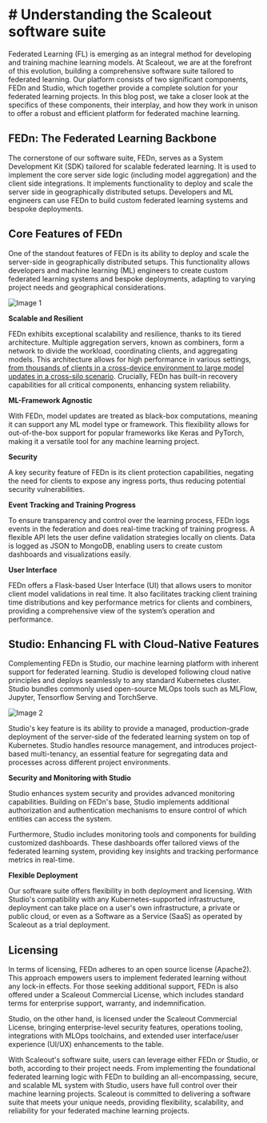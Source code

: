 ﻿# # Understanding the Scaleout software suite

Federated Learning (FL) is emerging as an integral method for developing and training machine learning models. At Scaleout, we are at the forefront of this evolution, building a comprehensive software suite tailored to federated learning. Our platform consists of two significant components, FEDn and Studio, which together provide a complete solution for your federated learning projects. In this blog post, we take a closer look at the specifics of these components, their interplay, and how they work in unison to offer a robust and efficient platform for federated machine learning.

FEDn: The Federated Learning Backbone
-------------------------------------

The cornerstone of our software suite, FEDn, serves as a System Development Kit (SDK) tailored for scalable federated learning. It is used to implement the core server side logic (including model aggregation) and the client side integrations. It implements functionality to deploy and scale the server side in geographically distributed setups. Developers and ML engineers can use FEDn to build custom federated learning systems and bespoke deployments.

Core Features of FEDn
---------------------

One of the standout features of FEDn is its ability to deploy and scale the server-side in geographically distributed setups. This functionality allows developers and machine learning (ML) engineers to create custom federated learning systems and bespoke deployments, adapting to varying project needs and geographical considerations.

![Image 1](https://cdn.prod.website-files.com/65b2c538561625e62bd16a2a/65bbe79f895538b8cc3964a0_64997bb8a1e0a719560e88b1_fednarchitecture.png)

**Scalable and Resilient**

FEDn exhibits exceptional scalability and resilience, thanks to its tiered architecture. Multiple aggregation servers, known as combiners, form a network to divide the workload, coordinating clients, and aggregating models. This architecture allows for high performance in various settings, [from thousands of clients in a cross-device environment to large model updates in a cross-silo scenario](https://arxiv.org/abs/2103.00148). Crucially, FEDn has built-in recovery capabilities for all critical components, enhancing system reliability.

**ML-Framework Agnostic**

With FEDn, model updates are treated as black-box computations, meaning it can support any ML model type or framework. This flexibility allows for out-of-the-box support for popular frameworks like Keras and PyTorch, making it a versatile tool for any machine learning project.

**Security**

A key security feature of FEDn is its client protection capabilities, negating the need for clients to expose any ingress ports, thus reducing potential security vulnerabilities.

**Event Tracking and Training Progress**

To ensure transparency and control over the learning process, FEDn logs events in the federation and does real-time tracking of training progress. A flexible API lets the user define validation strategies locally on clients. Data is logged as JSON to MongoDB, enabling users to create custom dashboards and visualizations easily.

**User Interface**

FEDn offers a Flask-based User Interface (UI) that allows users to monitor client model validations in real time. It also facilitates tracking client training time distributions and key performance metrics for clients and combiners, providing a comprehensive view of the system’s operation and performance.

Studio: Enhancing FL with Cloud-Native Features
-----------------------------------------------

Complementing FEDn is Studio, our machine learning platform with inherent support for federated learning. Studio is developed following  cloud native principles  and deploys seamlessly to any standard Kubernetes cluster. Studio bundles commonly used open-source MLOps tools such as MLFlow, Jupyter, Tensorflow Serving and TorchServe.

![Image 2](https://cdn.prod.website-files.com/65b2c538561625e62bd16a2a/65bbe79f895538b8cc39648a_64997de006d8fb0bc6c3f586_unnameds.png)

Studio's key feature is its ability to provide a managed, production-grade deployment of the server-side of the federated learning system on top of Kubernetes. Studio handles resource management, and introduces project-based multi-tenancy, an essential feature for segregating data and processes across different project environments.

**Security and Monitoring with Studio**

Studio enhances system security and provides advanced monitoring capabilities. Building on FEDn's base, Studio implements additional authorization and authentication mechanisms to ensure control of which  entities can access the system.

Furthermore, Studio includes monitoring tools and components for building customized dashboards. These dashboards offer tailored views of the federated learning system, providing key insights and tracking performance metrics in real-time.

**Flexible Deployment**

Our software suite offers flexibility in both deployment and licensing. With Studio's compatibility with any Kubernetes-supported infrastructure, deployment can take place on a user's own infrastructure, a private or public cloud, or even as a Software as a Service (SaaS) as operated by Scaleout as a trial deployment.

Licensing
---------

In terms of licensing, FEDn adheres to an open source license (Apache2). This approach empowers users to implement federated learning without any lock-in effects. For those seeking additional support, FEDn is also offered under a Scaleout Commercial License, which includes standard terms for enterprise support, warranty, and indemnification.

Studio, on the other hand, is licensed under the Scaleout Commercial License, bringing enterprise-level security features, operations tooling, integrations with MLOps toolchains, and extended user interface/user experience (UI/UX) enhancements to the table.

With Scaleout's software suite, users can leverage either FEDn or Studio, or both, according to their project needs. From implementing the foundational federated learning logic with FEDn to building an all-encompassing, secure, and scalable ML system with Studio, users have full control over their machine learning projects. Scaleout is committed to delivering a software suite that meets your unique needs, providing flexibility, scalability, and reliability for your federated machine learning projects.
